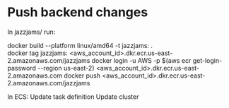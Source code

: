 # Push backend changes

In jazzjams/ run:

docker build --platform linux/amd64 -t jazzjams:<version> .  
docker tag jazzjams:<version> <aws_account_id>.dkr.ecr.us-east-2.amazonaws.com/jazzjams
docker login -u AWS -p $(aws ecr get-login-password --region us-east-2) <aws_account_id>.dkr.ecr.us-east-2.amazonaws.com
docker push <aws_account_id>.dkr.ecr.us-east-2.amazonaws.com/jazzjams

In ECS:
Update task definition
Update cluster